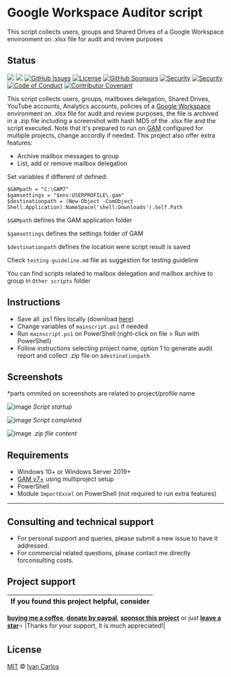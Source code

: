# Google Workspace Auditor script
This script collects users, groups and Shared Drives of a Google Workspace environment on .xlsx file for audit and review purposes

## Status
<a target="_blank" href="./"><img src="https://img.shields.io/github/stars/ivancarlosti/gwauditor?style=flat" /></a>
<a target="_blank" href="./"><img src="https://img.shields.io/github/last-commit/ivancarlosti/gwauditor" /></a>
[![GitHub Issues](https://img.shields.io/github/issues/ivancarlosti/gwauditor)](https://github.com/ivancarlosti/gwauditor/issues)
[![License](https://img.shields.io/github/license/ivancarlosti/gwauditor)](LICENSE)
[![GitHub Sponsors](https://img.shields.io/github/sponsors/ivancarlosti?label=GitHub%20Sponsors)][sponsor]
[![Security](https://img.shields.io/badge/Security-View%20Here-blue)](https://github.com/ivancarlosti/gwauditor/security)
[![Security](https://img.shields.io/badge/Security-Dependabot%20Active-success)](https://github.com/ivancarlosti/gwauditor/security/advisories)
[![Code of Conduct](https://img.shields.io/badge/Code%20of%20Conduct-View%20Here-purple)](https://github.com/ivancarlosti/gwauditor/CODE_OF_CONDUCT.md)
[![Contributor Covenant](https://img.shields.io/badge/Code%20of%20Conduct-1.4-4baaaa)](https://github.com/ivancarlosti/gwauditor/CODE_OF_CONDUCT.md)

This script collects users, groups, mailboxes delegation, Shared Drives, YouTube accounts, Analytics accounts, policies of a [Google Workspace](https://workspace.google.com/) environment on .xlsx file for audit and review purposes, the file is archived in a .zip file including a screenshot with hash MD5 of the .xlsx file and the script executed. Note that it's prepared to run on [GAM](https://github.com/GAM-team/GAM/) configured for multiple projects, change accordly if needed. This project also offer extra features:
- Archive mailbox messages to group
- List, add or remove mailbox delegation

Set variables if different of defined:
```
$GAMpath = "C:\GAM7"
$gamsettings = "$env:USERPROFILE\.gam"
$destinationpath = (New-Object -ComObject Shell.Application).NameSpace('shell:Downloads').Self.Path
```

`$GAMpath` defines the GAM application folder

`$gamsettings` defines the settings folder of GAM

`$destinationpath` defines the location were script result is saved

Check `testing-guideline.md` file as suggestion for testing guideline

You can find scripts related to mailbox delegation and mailbox archive to group in `Other scripts` folder

## Instructions
* Save all .ps1 files locally (download [here](https://github.com/ivancarlosti/gwauditor/zipball/master))
* Change variables of `mainscript.ps1` if needed
* Run `mainscript.ps1` on PowerShell (right-click on file > Run with PowerShell)
* Follow instructions selecting project name, option 1 to generate audit report and collect .zip file on `$destinationpath`

## Screenshots
*parts ommited on screenshots are related to project/profile name

![image](https://github.com/user-attachments/assets/489b37e0-c042-4df2-9ac9-4f5871a8d95f)
*Script startup*

![image](https://github.com/user-attachments/assets/08cb9aab-cb7a-4444-bf1e-f32a518ba190)
*Script completed*

![image](https://github.com/user-attachments/assets/6d642c0c-dfd8-4810-b674-6280b81857ce)
*.zip file content*

## Requirements
* Windows 10+ or Windows Server 2019+
* [GAM v7+](https://github.com/GAM-team/GAM/) using multiproject setup 
* PowerShell
* Module `ImportExcel` on PowerShell (not required to run extra features)

---

## Consulting and technical support
* For personal support and queries, please submit a new issue to have it addressed.
* For commercial related questions, please contact me directly forconsulting costs. 

## Project support
| If you found this project helpful, consider |
| :---: |
[**buying me a coffee**][buymeacoffee], [**donate by paypal**][paypal], [**sponsor this project**][sponsor] or just [**leave a star**](../..)⭐
|Thanks for your support, it is much appreciated!|

## License
[MIT](LICENSE) © [Ivan Carlos][ivancarlos]

[cc]: https://docs.github.com/en/communities/setting-up-your-project-for-healthy-contributions/adding-a-code-of-conduct-to-your-project
[contributing]: https://docs.github.com/en/articles/setting-guidelines-for-repository-contributors
[security]: https://docs.github.com/en/code-security/getting-started/adding-a-security-policy-to-your-repository
[support]: https://docs.github.com/en/articles/adding-support-resources-to-your-project
[it]: https://docs.github.com/en/communities/using-templates-to-encourage-useful-issues-and-pull-requests/configuring-issue-templates-for-your-repository#configuring-the-template-chooser
[prt]: https://docs.github.com/en/communities/using-templates-to-encourage-useful-issues-and-pull-requests/creating-a-pull-request-template-for-your-repository
[funding]: https://docs.github.com/en/articles/displaying-a-sponsor-button-in-your-repository
[ivancarlos]: https://ivancarlos.me
[buymeacoffee]: https://www.buymeacoffee.com/ivancarlos
[paypal]: https://icc.gg/donate
[sponsor]: https://github.com/sponsors/ivancarlosti
